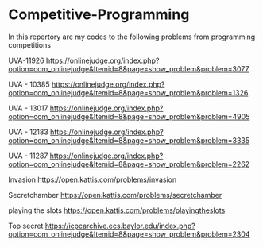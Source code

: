 # Competitive-Programming

In this repertory are my codes to the following problems from programming competitions 

UVA-11926
https://onlinejudge.org/index.php?option=com_onlinejudge&Itemid=8&page=show_problem&problem=3077

UVA - 10385 
https://onlinejudge.org/index.php?option=com_onlinejudge&Itemid=8&page=show_problem&problem=1326

UVA - 13017
https://onlinejudge.org/index.php?option=com_onlinejudge&Itemid=8&page=show_problem&problem=4905

UVA - 12183
https://onlinejudge.org/index.php?option=com_onlinejudge&Itemid=8&page=show_problem&problem=3335

UVA - 11287
https://onlinejudge.org/index.php?option=com_onlinejudge&Itemid=8&page=show_problem&problem=2262

Invasion
https://open.kattis.com/problems/invasion

Secretchamber
https://open.kattis.com/problems/secretchamber

playing the slots
https://open.kattis.com/problems/playingtheslots

Top secret
https://icpcarchive.ecs.baylor.edu/index.php?option=com_onlinejudge&Itemid=8&page=show_problem&problem=2304

